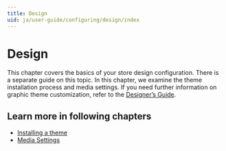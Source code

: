 ```yaml
---
title: Design
uid: ja/user-guide/configuring/design/index
---
```


# Design

This chapter covers the basics of your store design configuration. There is a separate guide on this topic. In this chapter, we examine the theme installation process and media settings. If you need further information on graphic theme customization, refer to the [Designer’s Guide](xref:en/developer/design/index).

## Learn more in following chapters

- [Installing a theme](xref:ja/user-guide/configuring/design/installing-theme)
- [Media Settings](xref:ja/user-guide/configuring/design/media-settings)